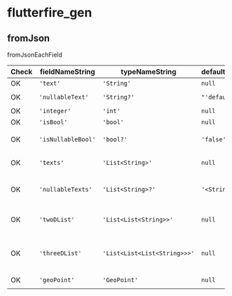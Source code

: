 # flutterfire_gen

## fromJson

fromJsonEachField

| Check | fieldNameString    | typeNameString                | defaultValueString | expected                                                                                                                                                                  |
| ----- | ------------------ | ----------------------------- | ------------------ | ------------------------------------------------------------------------------------------------------------------------------------------------------------------------- |
| OK    | `'text'`           | `'String'`                    | `null`             | `"json['text'] as String"`                                                                                                                                                |
| OK    | `'nullableText'`   | `'String?'`                   | `"'defaultText'"`  | `"nullableText: json['nullableText'] as String? ?? 'defaultText'"`                                                                                                        |
| OK    | `'integer'`        | `'int'`                       | `null`             | `"integer: json['integer'] as int"`                                                                                                                                       |
| OK    | `'isBool'`         | `'bool'`                      | `null`             | `"isBool: json['isBool'] as bool"`                                                                                                                                        |
| OK    | `'isNullableBool'` | `'bool?'`                     | `'false'`          | `"isNullableBool: json['isNullableBool'] as bool? ?? false"`                                                                                                              |
| OK    | `'texts'`          | `'List<String>'`              | `null`             | `"texts: (json['texts'] as List<dynamic>).map((e) => e as String).toList()"`                                                                                              |
| OK    | `'nullableTexts'`  | `'List<String>?'`             | `'<String>[]'`     | `"nullableTexts: (json['nullableTexts'] as List<dynamic>?)?.map((e) => e as String).toList() ?? <String>[]"`                                                              |
| OK    | `'twoDList'`       | `'List<List<String>>'`        | `null`             | `"twoDList: (json['twoDList'] as List<dynamic>).map((e) => (e as List<dynamic>).map((e) => e as String).toList()).toList()"`                                              |
| OK    | `'threeDList'`     | `'List<List<List<String>>>'` | `null`             | `"threeDList: (json['threeDList'] as List<dynamic>).map((e) => (e as List<dynamic>).map((e) => (e as List<dynamic>).map((e) => e as String).toList()).toList()).toList()"` |
| OK    | `'geoPoint'`       | `'GeoPoint'`                  | `null`             | `"geoPoint: json['geoPoint'] as GeoPoint"`                                                                                                                                |

